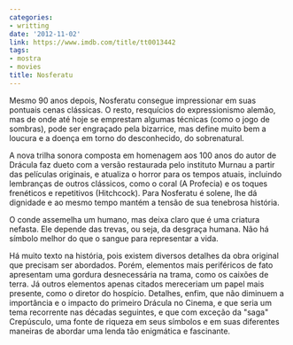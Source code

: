 ```yaml
---
categories:
- writting
date: '2012-11-02'
link: https://www.imdb.com/title/tt0013442
tags:
- mostra
- movies
title: Nosferatu
---
```


Mesmo 90 anos depois, Nosferatu consegue impressionar em suas pontuais cenas clássicas. O resto, resquícios do expressionismo alemão, mas de onde até hoje se emprestam algumas técnicas (como o jogo de sombras), pode ser engraçado pela bizarrice, mas define muito bem a loucura e a doença em torno do desconhecido, do sobrenatural.

A nova trilha sonora composta em homenagem aos 100 anos do autor de Drácula faz dueto com a versão restaurada pelo instituto Murnau a partir das películas originais, e atualiza o horror para os tempos atuais, incluindo lembranças de outros clássicos, como o coral (A Profecia) e os toques frenéticos e repetitivos (Hitchcock). Para Nosferatu é solene, lhe dá dignidade e ao mesmo tempo mantém a tensão de sua tenebrosa história.

O conde assemelha um humano, mas deixa claro que é uma criatura nefasta. Ele depende das trevas, ou seja, da desgraça humana. Não há símbolo melhor do que o sangue para representar a vida.

Há muito texto na história, pois existem diversos detalhes da obra original que precisam ser abordados. Porém, elementos mais periféricos de fato apresentam uma gordura desnecessária na trama, como os caixões de terra. Já outros elementos apenas citados mereceriam um papel mais presente, como o diretor do hospício. Detalhes, enfim, que não diminuem a importância e o impacto do primeiro Drácula no Cinema, e que seria um tema recorrente nas décadas seguintes, e que com exceção da "saga" Crepúsculo, uma fonte de riqueza em seus símbolos e em suas diferentes maneiras de abordar uma lenda tão enigmática e fascinante.